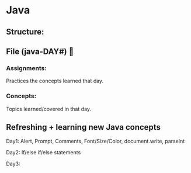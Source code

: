 # Java
<h2>Structure:</h2>
<h2>File (java-DAY#) 📂</h2>
<h3>Assignments:</h3><p> Practices the concepts learned that day. </p>
<h3>Concepts:</h3><p> Topics learned/covered in that day. </p>
<h2>Refreshing + learning new Java concepts</h2>
<p>Day1: Alert, Prompt, Comments, Font/Size/Color, document.write, parseInt </p
<p>Day2: If/else if/else statements </p>
<p>Day3:  </p>
